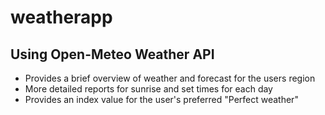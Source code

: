 # weatherapp

## Using Open-Meteo Weather API
- Provides a brief overview of weather and forecast for the users region
- More detailed reports for sunrise and set times for each day
- Provides an index value for the user's preferred "Perfect weather" 
